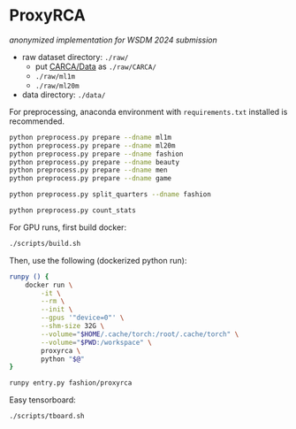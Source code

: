 # ProxyRCA

*anonymized implementation for WSDM 2024 submission*

* raw dataset directory: `./raw/`
    * put [CARCA/Data](https://github.com/ahmedrashed-ml/CARCA) as `./raw/CARCA/`
    * `./raw/ml1m`
    * `./raw/ml20m`
* data directory: `./data/`

For preprocessing, anaconda environment with `requirements.txt` installed is recommended.

```bash
python preprocess.py prepare --dname ml1m
python preprocess.py prepare --dname ml20m
python preprocess.py prepare --dname fashion
python preprocess.py prepare --dname beauty
python preprocess.py prepare --dname men
python preprocess.py prepare --dname game

python preprocess.py split_quarters --dname fashion

python preprocess.py count_stats
```

For GPU runs, first build docker:

```bash
./scripts/build.sh
```

Then, use the following (dockerized python run):

```bash
runpy () {
    docker run \
        -it \
        --rm \
        --init \
        --gpus '"device=0"' \
        --shm-size 32G \
        --volume="$HOME/.cache/torch:/root/.cache/torch" \
        --volume="$PWD:/workspace" \
        proxyrca \
        python "$@"
}

runpy entry.py fashion/proxyrca
```

Easy tensorboard:

```bash
./scripts/tboard.sh
```
